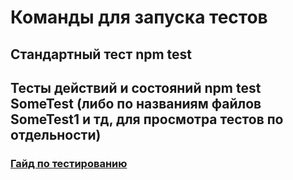 # Команды для запуска тестов

## Стандартный тест npm test

## Тесты действий и состояний npm test SomeTest (либо по названиям файлов SomeTest1 и тд, для просмотра тестов по отдельности)

### [Гайд по тестированию](https://docs.google.com/document/d/1908HzBNhFZH_ItYHT_Z-WVGrJPb6VSG5eo7gbknsiok/edit)
